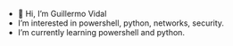 - 👋 Hi, I’m Guillermo Vidal
- I’m interested in powershell, python, networks, security.
- I’m currently learning powershell and python.
<!---
gvrubio/gvrubio is a ✨ special ✨ repository because its `README.md` (this file) appears on your GitHub profile.
You can click the Preview link to take a look at your changes.
--->
